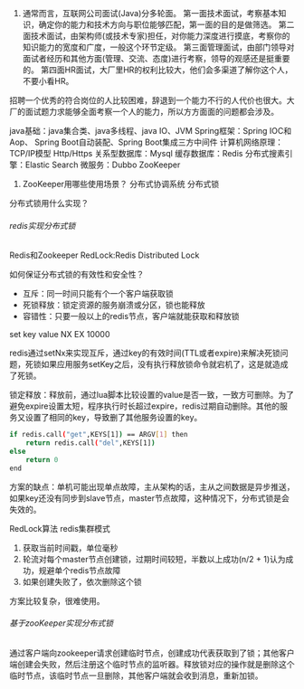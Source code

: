 1. 通常而言，互联网公司面试(Java)分多轮面。
第一面技术面试，考察基本知识，确定你的能力和技术方向与职位能够匹配，第一面的目的是做筛选。
第二面技术面试，由架构师(或技术专家)担任，对你能力深度进行摸底，考察你的知识能力的宽度和广度，一般这个环节定级。
第三面管理面试，由部门领导对面试者经历和其他方面(管理、交流、态度)进行考察，领导的观感还是挺重要的。
第四面HR面试，大厂里HR的权利比较大，他们会多渠道了解你这个人，不要小看HR。

招聘一个优秀的符合岗位的人比较困难，辞退到一个能力不行的人代价也很大。大厂的面试题力求能够全面考察一个人的能力，所以方方面面的问题都会涉及。

java基础：java集合类、java多线程、java IO、JVM
Spring框架：Spring IOC和Aop、 Spring Boot自动装配、Spring Boot集成三方中间件
计算机网络原理：TCP/IP模型 Http/Https 
关系型数据库：Mysql
缓存数据库：Redis
分布式搜素引擎：Elastic Search
微服务：Dubbo ZooKeeper


1. ZooKeeper用哪些使用场景？
分布式协调系统 分布式锁 


分布式锁用什么实现？
###### redis实现分布式锁
Redis和Zookeeper
RedLock:Redis Distributed Lock 

如何保证分布式锁的有效性和安全性？

- 互斥：同一时间只能有个一个客户端获取锁
- 死锁释放：锁定资源的服务崩溃或分区，锁也能释放
- 容错性：只要一般以上的redis节点，客户端就能获取和释放锁

set key value NX EX 10000

redis通过setNx来实现互斥，通过key的有效时间(TTL或者expire)来解决死锁问题，死锁如果应用服务setKey之后，没有执行释放锁命令就宕机了，这是就造成了死锁。

锁定释放：释放前，通过lua脚本比较设置的value是否一致，一致方可删除。为了避免expire设置太短，程序执行时长超过expire，redis过期自动删除。其他的服务又设置了相同的key，导致删了其他服务设置的key。
```sh
if redis.call("get",KEYS[1]) == ARGV[1] then
    return redis.call("del",KEYS[1])
else
    return 0
end
```
方案的缺点：单机可能出现单点故障，主从架构的话，主从之间数据是异步推送，如果key还没有同步到slave节点，master节点故障，这种情况下，分布式锁是会失效的。

RedLock算法 redis集群模式
1) 获取当前时间戳，单位毫秒
2) 轮流对每个master节点创建锁，过期时间较短，半数以上成功(n/2 + 1)认为成功，规避单个redis节点故障
3) 如果创建失败了，依次删除这个锁

方案比较复杂，很难使用。


###### 基于zooKeeper实现分布式锁
通过客户端向zookeeper请求创建临时节点，创建成功代表获取到了锁；其他客户端创建会失败，然后注册这个临时节点的监听器。释放锁对应的操作就是删除这个临时节点，该临时节点一旦删除，其他客户端就会收到消息，重新加锁。


